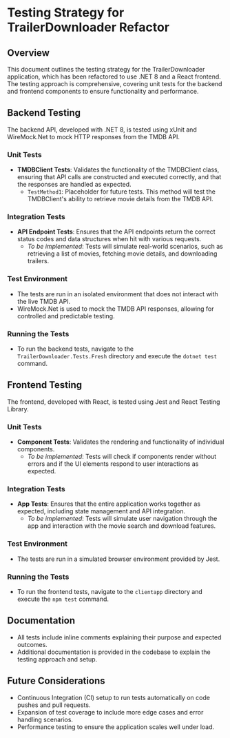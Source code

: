 # Testing Strategy for TrailerDownloader Refactor

## Overview
This document outlines the testing strategy for the TrailerDownloader application, which has been refactored to use .NET 8 and a React frontend. The testing approach is comprehensive, covering unit tests for the backend and frontend components to ensure functionality and performance.

## Backend Testing
The backend API, developed with .NET 8, is tested using xUnit and WireMock.Net to mock HTTP responses from the TMDB API.

### Unit Tests
- **TMDBClient Tests**: Validates the functionality of the TMDBClient class, ensuring that API calls are constructed and executed correctly, and that the responses are handled as expected.
  - `TestMethod1`: Placeholder for future tests. This method will test the TMDBClient's ability to retrieve movie details from the TMDB API.

### Integration Tests
- **API Endpoint Tests**: Ensures that the API endpoints return the correct status codes and data structures when hit with various requests.
  - *To be implemented*: Tests will simulate real-world scenarios, such as retrieving a list of movies, fetching movie details, and downloading trailers.

### Test Environment
- The tests are run in an isolated environment that does not interact with the live TMDB API.
- WireMock.Net is used to mock the TMDB API responses, allowing for controlled and predictable testing.

### Running the Tests
- To run the backend tests, navigate to the `TrailerDownloader.Tests.Fresh` directory and execute the `dotnet test` command.

## Frontend Testing
The frontend, developed with React, is tested using Jest and React Testing Library.

### Unit Tests
- **Component Tests**: Validates the rendering and functionality of individual components.
  - *To be implemented*: Tests will check if components render without errors and if the UI elements respond to user interactions as expected.

### Integration Tests
- **App Tests**: Ensures that the entire application works together as expected, including state management and API integration.
  - *To be implemented*: Tests will simulate user navigation through the app and interaction with the movie search and download features.

### Test Environment
- The tests are run in a simulated browser environment provided by Jest.

### Running the Tests
- To run the frontend tests, navigate to the `clientapp` directory and execute the `npm test` command.

## Documentation
- All tests include inline comments explaining their purpose and expected outcomes.
- Additional documentation is provided in the codebase to explain the testing approach and setup.

## Future Considerations
- Continuous Integration (CI) setup to run tests automatically on code pushes and pull requests.
- Expansion of test coverage to include more edge cases and error handling scenarios.
- Performance testing to ensure the application scales well under load.
